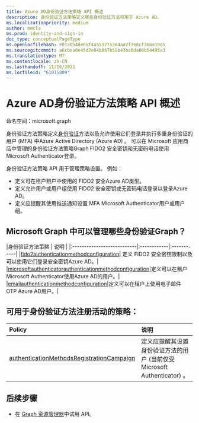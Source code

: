 ```yaml
---
title: Azure AD身份验证方法策略 API 概述
description: 身份验证方法策略定义哪些身份验证方法可用于 Azure AD。
ms.localizationpriority: medium
author: mmcla
ms.prod: identity-and-sign-in
doc_type: conceptualPageType
ms.openlocfilehash: e01a054de05f4a553775364aa2f7e8cf36ba19d5
ms.sourcegitcommit: a6cbea0e45d2e84b867b59b43ba6da86b54495a3
ms.translationtype: MT
ms.contentlocale: zh-CN
ms.lasthandoff: 11/16/2021
ms.locfileid: "61015809"
---
```

# <a name="azure-ad-authentication-methods-policies-api-overview"></a>Azure AD身份验证方法策略 API 概述

命名空间：microsoft.graph

身份验证方法策略定义[身份验证](/azure/active-directory/authentication/concept-authentication-methods)方法以及允许使用它们登录并执行多重身份验证的用户 (MFA) 中Azure Active Directory (Azure AD) 。 可以在 Microsoft 应用商店中管理的身份验证方法策略Graph FIDO2 安全密钥和无密码电话使用 Microsoft Authenticator登录。

身份验证方法策略 API 用于管理策略设置。 例如：

* 定义可在租户租户中使用的 FIDO2 安全Azure AD类型。
* 定义允许用户或用户组使用 FIDO2 安全密钥或无密码电话登录以登录Azure AD。
* 定义应提醒其使用推送通知设置 MFA Microsoft Authenticator用户或用户组。

## <a name="what-authentication-methods-policies-can-be-managed-in-microsoft-graph"></a>Microsoft Graph 中可以管理哪些身份验证Graph？

|身份验证方法策略       | 说明 |
|:---------------------------|:------------|:------------|
|[fido2authenticationmethodconfiguration](fido2authenticationmethodconfiguration.md)| 定义 FIDO2 安全密钥限制以及可以使用它们登录安全密钥Azure AD。|
|[microsoftauthenticatorauthenticationmethodconfiguration](microsoftauthenticatorauthenticationmethodconfiguration.md)|定义可以在租户Microsoft Authenticator使用Azure AD的用户。|
|[emailauthenticationmethodconfiguration](emailauthenticationmethodconfiguration.md)|定义可以在租户上使用电子邮件 OTP Azure AD用户。|

## <a name="policies-available-for-authentication-methods-registration-campaign"></a>可用于身份验证方法注册活动的策略：
|Policy       | 说明 |
|:---------------------------|:------------|
|[authenticationMethodsRegistrationCampaign](authenticationmethodsregistrationcampaign.md)| 定义应提醒其设置身份验证方法的用户 (当前仅受 Microsoft Authenticator) 。|

## <a name="next-steps"></a>后续步骤

* 在 [Graph 资源管理器](https://developer.microsoft.com/graph/graph-explorer)中试用 API。
